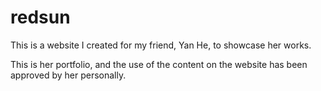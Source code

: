 # redsun
  <p>
    This is a website I created for my friend, Yan He, to showcase her works.</p>
    This is her portfolio, and the use of the content on the website has been approved by her personally.
  </p>
